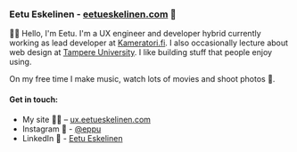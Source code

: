 
### Eetu Eskelinen - [eetueskelinen.com](https://ux.eetueskelinen.com) :dizzy:

<!-- ![Spinning on a chair thinking.](https://media.giphy.com/media/37Uer6MbSlFgA/giphy.gif) -->

🖖🏻 Hello, I'm Eetu. I'm a UX engineer and developer hybrid currently working as lead developer at [Kameratori.fi](https://kameratori.fi). I also occasionally lecture about web design at [Tampere University](https://www.tuni.fi/en). I like building stuff that people enjoy using. 

On my free time I make music, watch lots of movies and shoot photos 📸.

#### Get in touch:
- My site 👨‍💻 – [ux.eetueskelinen.com](https://ux.eetueskelinen.com)
- Instagram 🌅 - [@eppu](https://www.instagram.com/eppu/)
- LinkedIn 🤖 - [Eetu Eskelinen](https://www.linkedin.com/in/eetueskelinen/)


